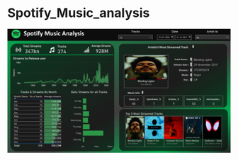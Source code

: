 # Spotify_Music_analysis
![logo](https://github.com/Vishwastanwar/Spotify_Music_analysis/blob/main/image.png)
